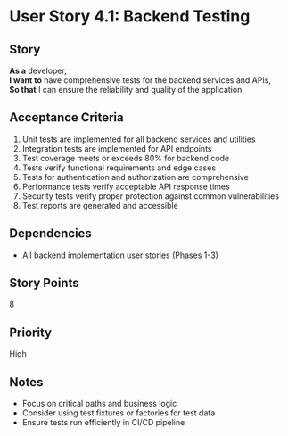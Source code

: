 # User Story 4.1: Backend Testing

## Story
**As a** developer,  
**I want to** have comprehensive tests for the backend services and APIs,  
**So that** I can ensure the reliability and quality of the application.

## Acceptance Criteria
1. Unit tests are implemented for all backend services and utilities
2. Integration tests are implemented for API endpoints
3. Test coverage meets or exceeds 80% for backend code
4. Tests verify functional requirements and edge cases
5. Tests for authentication and authorization are comprehensive
6. Performance tests verify acceptable API response times
7. Security tests verify proper protection against common vulnerabilities
8. Test reports are generated and accessible

## Dependencies
- All backend implementation user stories (Phases 1-3)

## Story Points
8

## Priority
High

## Notes
- Focus on critical paths and business logic
- Consider using test fixtures or factories for test data
- Ensure tests run efficiently in CI/CD pipeline
